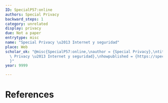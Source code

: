 ```yaml
---
ID: SpecialP57:online
authors: Special Privacy
backward_steps: 1
category: unrelated
display: privacy
due: Not a paper
entrytype: misc
name: "Special Privacy \u2013 Internet y seguridad"
place: Web
scholar_ok: "@misc{SpecialP57:online,\nauthor = {Special Privacy},\ntitle = {Special\
  \ Privacy \u2013 Internet y seguridad},\nhowpublished = {https://specialprivacy.eu/},\n\
  }"
year: 9999

---
```


# References

